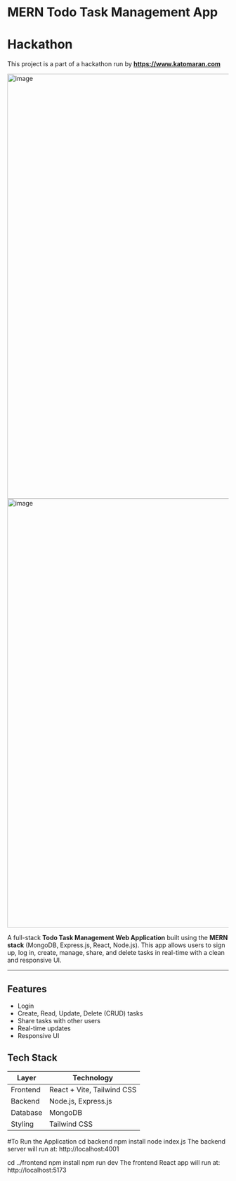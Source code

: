# MERN Todo Task Management App
# Hackathon 
This project is a part of a hackathon run by **https://www.katomaran.com**

<img width="1908" height="965" alt="image" src="https://github.com/user-attachments/assets/a1483508-b771-4463-b40d-c9972587c507" />
<img width="1911" height="975" alt="image" src="https://github.com/user-attachments/assets/05993466-4683-42f5-a4ca-aa952f2d227f" />



A full-stack **Todo Task Management Web Application** built using the **MERN stack** (MongoDB, Express.js, React, Node.js). This app allows users to sign up, log in, create, manage, share, and delete tasks in real-time with a clean and responsive UI.

---

##  Features

-  Login 
-  Create, Read, Update, Delete (CRUD) tasks
- Share tasks with other users
- Real-time updates
- Responsive UI

## Tech Stack

| Layer        | Technology               |
|--------------|--------------------------|
| Frontend     | React + Vite, Tailwind CSS |
| Backend      | Node.js, Express.js      |
| Database     | MongoDB                  |
| Styling      | Tailwind CSS             |

#To Run the Application
cd backend
npm install
node index.js
The backend server will run at:
http://localhost:4001


cd ../frontend
npm install
npm run dev
The frontend React app will run at:
http://localhost:5173







